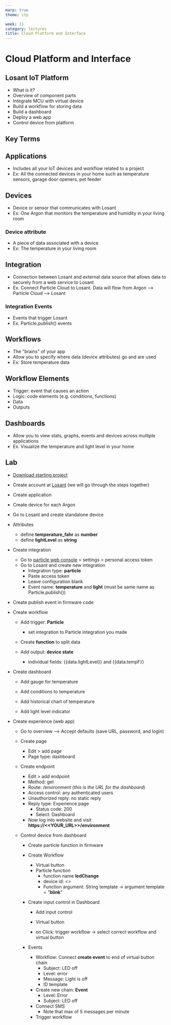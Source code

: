 ```yaml
---
marp: true
theme: itp

week: 11
category: lectures
title: Cloud Platform and Interface
---
```


<!-- headingDivider: 2 -->

# Cloud Platform and Interface

## Losant IoT Platform

* What is it? 
* Overview of component parts
* Integrate MCU with virtual device
* Build a workflow for storing data
* Build a dashboard
* Deploy a web app
* Control device from platform



## Key Terms

## Applications

* Includes all your IoT devices and workflow related to a project
* Ex: All the connected devices in your home such as temperature sensors, garage door openers, pet feeder

## Devices

* Device or sensor that communicates with Losant
* Ex: One Argon that monitors the temperature and humidity in your living room

### Device attribute

* A piece of data associated with a device
* Ex: The temperature in your living room

## Integration

* Connection between Losant and external data source that allows data to securely from a web service to Losant
* Ex. Connect Particle Cloud to Losant. Data will flow from Argon --> Particle Cloud --> Losant

### Integration Events

* Events that trigger Losant
* Ex. Particle.publish() events

## Workflows

* The "brains" of your app
* Allow you to specify where data (device attributes) go and are used
* Ex: Store temperature data

## Workflow Elements

* Trigger: event that causes an action
* Logic: code elements (e.g. conditions, functions)
* Data
* Outputs

## Dashboards

* Allow you to view stats, graphs, events and devices across multiple applications
* Ex. Visualize the temperature and light level in your home 

## Lab

* [Download starting project](https://minhaskamal.github.io/DownGit/#/home?url=https://github.com/reparke/ITP348-Physical-Computing/tree/master/_exercises/week11/losant_temperature_start) 

* Create account at [Losant](https://accounts.losant.com/signin) (we will go through the steps together)

* Create application 
  <!-- up to 20 in free version-->

* Create device for each Argon
<!-- 
  Go to Particle console > select device > copy device id (if multiple devices) -->
  
  * Go to Losant and create standalone device 
    <!-- For tag: particle_device_id = <<ID>> (if multiple devices) -->
  * Attributes
    * define **temperature_fahr** as **number**
    * define **lightLevel** as **string**
  
* Create integration

  * Go to [particle web console](https://build.particle.io/build/new) > settings > personal access token
  * Go to Losant and create new integration
    * Integration type: **particle**
    * Paste access token
    * Leave configuration blank
    * Event name: **temperature** and **light** (must be same name as Particle.publish())

* Create publish event in firmware code

  <!-- Particle.publish("readings", String(f, 1) + ":" + lightLevel); -->

* Create workflow

  * Add trigger: **Particle**
    
    * set integration to Particle integration you made
      <!--Need to extract data from payload  so connect debug node and demonstrate-->
    
  * Create **function** to split data
  
    <!--var elements = payload.data.data.split(":");
    payload.data.tempF = elements[0];
    payload.data.light = elements[1]; -->
  
  * Add output: **device state**
    
    * individual fields: {{data.lightLevel}} and {{data.tempF}}
  
* Create dashboard

  * Add gauge for temperature
    <!--Live stream; 
    Gauge: Thermometer range 60-100; 
    Precision: Floating point 1 digit-->

  * Add conditions to temperature

    <!-- set color to green; set condition {{value}} > 76 is red; set condition {{value}} > 74 is yellow -->

  * Add historical chart of temperature

  * Add light level indicator

* Create experience (web app)

  * Go to overview --> Accept defaults (save URL, password, and login)
  * Create page
    * Edit > add page
    * Page type: dashboard
  * Create endpoint
    * Edit > add endpoint
    * Method: get
    * Route: /environment (*this is the URL for the dashboard*)
    * Access control: any authenticated users
    * Unauthorized reply: no static reply
    * Reply type: Experience page
      * Status code: 200
      * Select: Dashboard
    * Now log into website and visit 
      **https://<<YOUR_URL>>/environment**
  * Control device from dashboard
    
    * Create particle function in firmware
      <!--int ledChange(String cmd)  -->
    
    * Create Workflow
    
      * Virtual button
      * Particle function
        * function name **ledChange**
        * device id: <<COPY FROM PARTICLE CONSOLE>>
        * Function argument: String template -> argument template = "**blink**"
    
    * Create input control in Dashboard
    
      * Add input control
    
      * Virtual button
    
      * on Click: trigger workflow -> select correct workflow and virtual button
    
        <!-- dropdown and text input is possible, but more complicated -->
    
    * Events
    
      * Workflow: Connect **create event** to end of virtual button chain
        * Subject: LED off
        * Level: error
        * Message: Light is off
        * ID template
      * Create new chain: **Event**
        * Level: Error
        * Subject: LED off
      * Connect SMS 
        * Note that max of 5 messages per minute
      * Trigger workflow
    
      

























